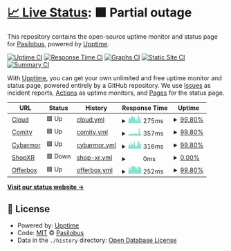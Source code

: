# [📈 Live Status](https://demo.upptime.js.org): <!--live status--> **🟧 Partial outage**

This repository contains the open-source uptime monitor and status page for [Pasilobus](http://www.pasilobus.com), powered by [Upptime](https://github.com/upptime/upptime).

[![Uptime CI](https://github.com/pasilobus/status-page/workflows/Uptime%20CI/badge.svg)](https://github.com/pasilobus/status-page/actions?query=workflow%3A%22Uptime+CI%22)
[![Response Time CI](https://github.com/pasilobus/status-page/workflows/Response%20Time%20CI/badge.svg)](https://github.com/pasilobus/status-page/actions?query=workflow%3A%22Response+Time+CI%22)
[![Graphs CI](https://github.com/pasilobus/status-page/workflows/Graphs%20CI/badge.svg)](https://github.com/pasilobus/status-page/actions?query=workflow%3A%22Graphs+CI%22)
[![Static Site CI](https://github.com/pasilobus/status-page/workflows/Static%20Site%20CI/badge.svg)](https://github.com/pasilobus/status-page/actions?query=workflow%3A%22Static+Site+CI%22)
[![Summary CI](https://github.com/pasilobus/status-page/workflows/Summary%20CI/badge.svg)](https://github.com/pasilobus/status-page/actions?query=workflow%3A%22Summary+CI%22)

With [Upptime](https://upptime.js.org), you can get your own unlimited and free uptime monitor and status page, powered entirely by a GitHub repository. We use [Issues](https://github.com/pasilobus/status-page/issues) as incident reports, [Actions](https://github.com/pasilobus/status-page/actions) as uptime monitors, and [Pages](https://demo.upptime.js.org) for the status page.

<!--start: status pages-->
<!-- This summary is generated by Upptime (https://github.com/upptime/upptime) -->
<!-- Do not edit this manually, your changes will be overwritten -->
<!-- prettier-ignore -->
| URL | Status | History | Response Time | Uptime |
| --- | ------ | ------- | ------------- | ------ |
| <img alt="" src="https://favicons.githubusercontent.com/www.pasilobus.com" height="13"> [Cloud](https://www.pasilobus.com) | 🟩 Up | [cloud.yml](https://github.com/Pasilobus/status-page/commits/HEAD/history/cloud.yml) | <details><summary><img alt="Response time graph" src="./graphs/cloud/response-time-week.png" height="20"> 275ms</summary><br><a href="https://status.pasilobus.com/history/cloud"><img alt="Response time 294" src="https://img.shields.io/endpoint?url=https%3A%2F%2Fraw.githubusercontent.com%2FPasilobus%2Fstatus-page%2FHEAD%2Fapi%2Fcloud%2Fresponse-time.json"></a><br><a href="https://status.pasilobus.com/history/cloud"><img alt="24-hour response time 231" src="https://img.shields.io/endpoint?url=https%3A%2F%2Fraw.githubusercontent.com%2FPasilobus%2Fstatus-page%2FHEAD%2Fapi%2Fcloud%2Fresponse-time-day.json"></a><br><a href="https://status.pasilobus.com/history/cloud"><img alt="7-day response time 275" src="https://img.shields.io/endpoint?url=https%3A%2F%2Fraw.githubusercontent.com%2FPasilobus%2Fstatus-page%2FHEAD%2Fapi%2Fcloud%2Fresponse-time-week.json"></a><br><a href="https://status.pasilobus.com/history/cloud"><img alt="30-day response time 686" src="https://img.shields.io/endpoint?url=https%3A%2F%2Fraw.githubusercontent.com%2FPasilobus%2Fstatus-page%2FHEAD%2Fapi%2Fcloud%2Fresponse-time-month.json"></a><br><a href="https://status.pasilobus.com/history/cloud"><img alt="1-year response time 294" src="https://img.shields.io/endpoint?url=https%3A%2F%2Fraw.githubusercontent.com%2FPasilobus%2Fstatus-page%2FHEAD%2Fapi%2Fcloud%2Fresponse-time-year.json"></a></details> | <details><summary><a href="https://status.pasilobus.com/history/cloud">99.80%</a></summary><a href="https://status.pasilobus.com/history/cloud"><img alt="All-time uptime 99.96%" src="https://img.shields.io/endpoint?url=https%3A%2F%2Fraw.githubusercontent.com%2FPasilobus%2Fstatus-page%2FHEAD%2Fapi%2Fcloud%2Fuptime.json"></a><br><a href="https://status.pasilobus.com/history/cloud"><img alt="24-hour uptime 98.57%" src="https://img.shields.io/endpoint?url=https%3A%2F%2Fraw.githubusercontent.com%2FPasilobus%2Fstatus-page%2FHEAD%2Fapi%2Fcloud%2Fuptime-day.json"></a><br><a href="https://status.pasilobus.com/history/cloud"><img alt="7-day uptime 99.80%" src="https://img.shields.io/endpoint?url=https%3A%2F%2Fraw.githubusercontent.com%2FPasilobus%2Fstatus-page%2FHEAD%2Fapi%2Fcloud%2Fuptime-week.json"></a><br><a href="https://status.pasilobus.com/history/cloud"><img alt="30-day uptime 99.88%" src="https://img.shields.io/endpoint?url=https%3A%2F%2Fraw.githubusercontent.com%2FPasilobus%2Fstatus-page%2FHEAD%2Fapi%2Fcloud%2Fuptime-month.json"></a><br><a href="https://status.pasilobus.com/history/cloud"><img alt="1-year uptime 99.96%" src="https://img.shields.io/endpoint?url=https%3A%2F%2Fraw.githubusercontent.com%2FPasilobus%2Fstatus-page%2FHEAD%2Fapi%2Fcloud%2Fuptime-year.json"></a></details>
| <img alt="" src="https://favicons.githubusercontent.com/www.comity.app" height="13"> [Comity](https://www.comity.app) | 🟩 Up | [comity.yml](https://github.com/Pasilobus/status-page/commits/HEAD/history/comity.yml) | <details><summary><img alt="Response time graph" src="./graphs/comity/response-time-week.png" height="20"> 357ms</summary><br><a href="https://status.pasilobus.com/history/comity"><img alt="Response time 292" src="https://img.shields.io/endpoint?url=https%3A%2F%2Fraw.githubusercontent.com%2FPasilobus%2Fstatus-page%2FHEAD%2Fapi%2Fcomity%2Fresponse-time.json"></a><br><a href="https://status.pasilobus.com/history/comity"><img alt="24-hour response time 412" src="https://img.shields.io/endpoint?url=https%3A%2F%2Fraw.githubusercontent.com%2FPasilobus%2Fstatus-page%2FHEAD%2Fapi%2Fcomity%2Fresponse-time-day.json"></a><br><a href="https://status.pasilobus.com/history/comity"><img alt="7-day response time 357" src="https://img.shields.io/endpoint?url=https%3A%2F%2Fraw.githubusercontent.com%2FPasilobus%2Fstatus-page%2FHEAD%2Fapi%2Fcomity%2Fresponse-time-week.json"></a><br><a href="https://status.pasilobus.com/history/comity"><img alt="30-day response time 323" src="https://img.shields.io/endpoint?url=https%3A%2F%2Fraw.githubusercontent.com%2FPasilobus%2Fstatus-page%2FHEAD%2Fapi%2Fcomity%2Fresponse-time-month.json"></a><br><a href="https://status.pasilobus.com/history/comity"><img alt="1-year response time 292" src="https://img.shields.io/endpoint?url=https%3A%2F%2Fraw.githubusercontent.com%2FPasilobus%2Fstatus-page%2FHEAD%2Fapi%2Fcomity%2Fresponse-time-year.json"></a></details> | <details><summary><a href="https://status.pasilobus.com/history/comity">99.80%</a></summary><a href="https://status.pasilobus.com/history/comity"><img alt="All-time uptime 99.97%" src="https://img.shields.io/endpoint?url=https%3A%2F%2Fraw.githubusercontent.com%2FPasilobus%2Fstatus-page%2FHEAD%2Fapi%2Fcomity%2Fuptime.json"></a><br><a href="https://status.pasilobus.com/history/comity"><img alt="24-hour uptime 98.58%" src="https://img.shields.io/endpoint?url=https%3A%2F%2Fraw.githubusercontent.com%2FPasilobus%2Fstatus-page%2FHEAD%2Fapi%2Fcomity%2Fuptime-day.json"></a><br><a href="https://status.pasilobus.com/history/comity"><img alt="7-day uptime 99.80%" src="https://img.shields.io/endpoint?url=https%3A%2F%2Fraw.githubusercontent.com%2FPasilobus%2Fstatus-page%2FHEAD%2Fapi%2Fcomity%2Fuptime-week.json"></a><br><a href="https://status.pasilobus.com/history/comity"><img alt="30-day uptime 99.88%" src="https://img.shields.io/endpoint?url=https%3A%2F%2Fraw.githubusercontent.com%2FPasilobus%2Fstatus-page%2FHEAD%2Fapi%2Fcomity%2Fuptime-month.json"></a><br><a href="https://status.pasilobus.com/history/comity"><img alt="1-year uptime 99.97%" src="https://img.shields.io/endpoint?url=https%3A%2F%2Fraw.githubusercontent.com%2FPasilobus%2Fstatus-page%2FHEAD%2Fapi%2Fcomity%2Fuptime-year.json"></a></details>
| <img alt="" src="https://favicons.githubusercontent.com/www.cybarmor.app" height="13"> [Cybarmor](https://www.cybarmor.app) | 🟩 Up | [cybarmor.yml](https://github.com/Pasilobus/status-page/commits/HEAD/history/cybarmor.yml) | <details><summary><img alt="Response time graph" src="./graphs/cybarmor/response-time-week.png" height="20"> 316ms</summary><br><a href="https://status.pasilobus.com/history/cybarmor"><img alt="Response time 376" src="https://img.shields.io/endpoint?url=https%3A%2F%2Fraw.githubusercontent.com%2FPasilobus%2Fstatus-page%2FHEAD%2Fapi%2Fcybarmor%2Fresponse-time.json"></a><br><a href="https://status.pasilobus.com/history/cybarmor"><img alt="24-hour response time 309" src="https://img.shields.io/endpoint?url=https%3A%2F%2Fraw.githubusercontent.com%2FPasilobus%2Fstatus-page%2FHEAD%2Fapi%2Fcybarmor%2Fresponse-time-day.json"></a><br><a href="https://status.pasilobus.com/history/cybarmor"><img alt="7-day response time 316" src="https://img.shields.io/endpoint?url=https%3A%2F%2Fraw.githubusercontent.com%2FPasilobus%2Fstatus-page%2FHEAD%2Fapi%2Fcybarmor%2Fresponse-time-week.json"></a><br><a href="https://status.pasilobus.com/history/cybarmor"><img alt="30-day response time 397" src="https://img.shields.io/endpoint?url=https%3A%2F%2Fraw.githubusercontent.com%2FPasilobus%2Fstatus-page%2FHEAD%2Fapi%2Fcybarmor%2Fresponse-time-month.json"></a><br><a href="https://status.pasilobus.com/history/cybarmor"><img alt="1-year response time 376" src="https://img.shields.io/endpoint?url=https%3A%2F%2Fraw.githubusercontent.com%2FPasilobus%2Fstatus-page%2FHEAD%2Fapi%2Fcybarmor%2Fresponse-time-year.json"></a></details> | <details><summary><a href="https://status.pasilobus.com/history/cybarmor">99.80%</a></summary><a href="https://status.pasilobus.com/history/cybarmor"><img alt="All-time uptime 99.98%" src="https://img.shields.io/endpoint?url=https%3A%2F%2Fraw.githubusercontent.com%2FPasilobus%2Fstatus-page%2FHEAD%2Fapi%2Fcybarmor%2Fuptime.json"></a><br><a href="https://status.pasilobus.com/history/cybarmor"><img alt="24-hour uptime 98.58%" src="https://img.shields.io/endpoint?url=https%3A%2F%2Fraw.githubusercontent.com%2FPasilobus%2Fstatus-page%2FHEAD%2Fapi%2Fcybarmor%2Fuptime-day.json"></a><br><a href="https://status.pasilobus.com/history/cybarmor"><img alt="7-day uptime 99.80%" src="https://img.shields.io/endpoint?url=https%3A%2F%2Fraw.githubusercontent.com%2FPasilobus%2Fstatus-page%2FHEAD%2Fapi%2Fcybarmor%2Fuptime-week.json"></a><br><a href="https://status.pasilobus.com/history/cybarmor"><img alt="30-day uptime 99.88%" src="https://img.shields.io/endpoint?url=https%3A%2F%2Fraw.githubusercontent.com%2FPasilobus%2Fstatus-page%2FHEAD%2Fapi%2Fcybarmor%2Fuptime-month.json"></a><br><a href="https://status.pasilobus.com/history/cybarmor"><img alt="1-year uptime 99.98%" src="https://img.shields.io/endpoint?url=https%3A%2F%2Fraw.githubusercontent.com%2FPasilobus%2Fstatus-page%2FHEAD%2Fapi%2Fcybarmor%2Fuptime-year.json"></a></details>
| <img alt="" src="https://favicons.githubusercontent.com/www.shopxr.app" height="13"> [ShopXR](https://www.shopxr.app) | 🟥 Down | [shop-xr.yml](https://github.com/Pasilobus/status-page/commits/HEAD/history/shop-xr.yml) | <details><summary><img alt="Response time graph" src="./graphs/shop-xr/response-time-week.png" height="20"> 0ms</summary><br><a href="https://status.pasilobus.com/history/shop-xr"><img alt="Response time 252" src="https://img.shields.io/endpoint?url=https%3A%2F%2Fraw.githubusercontent.com%2FPasilobus%2Fstatus-page%2FHEAD%2Fapi%2Fshop-xr%2Fresponse-time.json"></a><br><a href="https://status.pasilobus.com/history/shop-xr"><img alt="24-hour response time 0" src="https://img.shields.io/endpoint?url=https%3A%2F%2Fraw.githubusercontent.com%2FPasilobus%2Fstatus-page%2FHEAD%2Fapi%2Fshop-xr%2Fresponse-time-day.json"></a><br><a href="https://status.pasilobus.com/history/shop-xr"><img alt="7-day response time 0" src="https://img.shields.io/endpoint?url=https%3A%2F%2Fraw.githubusercontent.com%2FPasilobus%2Fstatus-page%2FHEAD%2Fapi%2Fshop-xr%2Fresponse-time-week.json"></a><br><a href="https://status.pasilobus.com/history/shop-xr"><img alt="30-day response time 223" src="https://img.shields.io/endpoint?url=https%3A%2F%2Fraw.githubusercontent.com%2FPasilobus%2Fstatus-page%2FHEAD%2Fapi%2Fshop-xr%2Fresponse-time-month.json"></a><br><a href="https://status.pasilobus.com/history/shop-xr"><img alt="1-year response time 252" src="https://img.shields.io/endpoint?url=https%3A%2F%2Fraw.githubusercontent.com%2FPasilobus%2Fstatus-page%2FHEAD%2Fapi%2Fshop-xr%2Fresponse-time-year.json"></a></details> | <details><summary><a href="https://status.pasilobus.com/history/shop-xr">0.00%</a></summary><a href="https://status.pasilobus.com/history/shop-xr"><img alt="All-time uptime 29.05%" src="https://img.shields.io/endpoint?url=https%3A%2F%2Fraw.githubusercontent.com%2FPasilobus%2Fstatus-page%2FHEAD%2Fapi%2Fshop-xr%2Fuptime.json"></a><br><a href="https://status.pasilobus.com/history/shop-xr"><img alt="24-hour uptime 0.00%" src="https://img.shields.io/endpoint?url=https%3A%2F%2Fraw.githubusercontent.com%2FPasilobus%2Fstatus-page%2FHEAD%2Fapi%2Fshop-xr%2Fuptime-day.json"></a><br><a href="https://status.pasilobus.com/history/shop-xr"><img alt="7-day uptime 0.00%" src="https://img.shields.io/endpoint?url=https%3A%2F%2Fraw.githubusercontent.com%2FPasilobus%2Fstatus-page%2FHEAD%2Fapi%2Fshop-xr%2Fuptime-week.json"></a><br><a href="https://status.pasilobus.com/history/shop-xr"><img alt="30-day uptime 0.00%" src="https://img.shields.io/endpoint?url=https%3A%2F%2Fraw.githubusercontent.com%2FPasilobus%2Fstatus-page%2FHEAD%2Fapi%2Fshop-xr%2Fuptime-month.json"></a><br><a href="https://status.pasilobus.com/history/shop-xr"><img alt="1-year uptime 29.05%" src="https://img.shields.io/endpoint?url=https%3A%2F%2Fraw.githubusercontent.com%2FPasilobus%2Fstatus-page%2FHEAD%2Fapi%2Fshop-xr%2Fuptime-year.json"></a></details>
| <img alt="" src="https://favicons.githubusercontent.com/www.offerbox.app" height="13"> [Offerbox](https://www.offerbox.app) | 🟩 Up | [offerbox.yml](https://github.com/Pasilobus/status-page/commits/HEAD/history/offerbox.yml) | <details><summary><img alt="Response time graph" src="./graphs/offerbox/response-time-week.png" height="20"> 252ms</summary><br><a href="https://status.pasilobus.com/history/offerbox"><img alt="Response time 235" src="https://img.shields.io/endpoint?url=https%3A%2F%2Fraw.githubusercontent.com%2FPasilobus%2Fstatus-page%2FHEAD%2Fapi%2Fofferbox%2Fresponse-time.json"></a><br><a href="https://status.pasilobus.com/history/offerbox"><img alt="24-hour response time 241" src="https://img.shields.io/endpoint?url=https%3A%2F%2Fraw.githubusercontent.com%2FPasilobus%2Fstatus-page%2FHEAD%2Fapi%2Fofferbox%2Fresponse-time-day.json"></a><br><a href="https://status.pasilobus.com/history/offerbox"><img alt="7-day response time 252" src="https://img.shields.io/endpoint?url=https%3A%2F%2Fraw.githubusercontent.com%2FPasilobus%2Fstatus-page%2FHEAD%2Fapi%2Fofferbox%2Fresponse-time-week.json"></a><br><a href="https://status.pasilobus.com/history/offerbox"><img alt="30-day response time 308" src="https://img.shields.io/endpoint?url=https%3A%2F%2Fraw.githubusercontent.com%2FPasilobus%2Fstatus-page%2FHEAD%2Fapi%2Fofferbox%2Fresponse-time-month.json"></a><br><a href="https://status.pasilobus.com/history/offerbox"><img alt="1-year response time 235" src="https://img.shields.io/endpoint?url=https%3A%2F%2Fraw.githubusercontent.com%2FPasilobus%2Fstatus-page%2FHEAD%2Fapi%2Fofferbox%2Fresponse-time-year.json"></a></details> | <details><summary><a href="https://status.pasilobus.com/history/offerbox">99.80%</a></summary><a href="https://status.pasilobus.com/history/offerbox"><img alt="All-time uptime 97.47%" src="https://img.shields.io/endpoint?url=https%3A%2F%2Fraw.githubusercontent.com%2FPasilobus%2Fstatus-page%2FHEAD%2Fapi%2Fofferbox%2Fuptime.json"></a><br><a href="https://status.pasilobus.com/history/offerbox"><img alt="24-hour uptime 98.58%" src="https://img.shields.io/endpoint?url=https%3A%2F%2Fraw.githubusercontent.com%2FPasilobus%2Fstatus-page%2FHEAD%2Fapi%2Fofferbox%2Fuptime-day.json"></a><br><a href="https://status.pasilobus.com/history/offerbox"><img alt="7-day uptime 99.80%" src="https://img.shields.io/endpoint?url=https%3A%2F%2Fraw.githubusercontent.com%2FPasilobus%2Fstatus-page%2FHEAD%2Fapi%2Fofferbox%2Fuptime-week.json"></a><br><a href="https://status.pasilobus.com/history/offerbox"><img alt="30-day uptime 99.88%" src="https://img.shields.io/endpoint?url=https%3A%2F%2Fraw.githubusercontent.com%2FPasilobus%2Fstatus-page%2FHEAD%2Fapi%2Fofferbox%2Fuptime-month.json"></a><br><a href="https://status.pasilobus.com/history/offerbox"><img alt="1-year uptime 97.47%" src="https://img.shields.io/endpoint?url=https%3A%2F%2Fraw.githubusercontent.com%2FPasilobus%2Fstatus-page%2FHEAD%2Fapi%2Fofferbox%2Fuptime-year.json"></a></details>

<!--end: status pages-->

[**Visit our status website →**](https://status.pasilobus.com)

## 📄 License

- Powered by: [Upptime](https://github.com/upptime/upptime)
- Code: [MIT](./LICENSE) © [Pasilobus](http://www.pasilobus.com)
- Data in the `./history` directory: [Open Database License](https://opendatacommons.org/licenses/odbl/1-0/)
